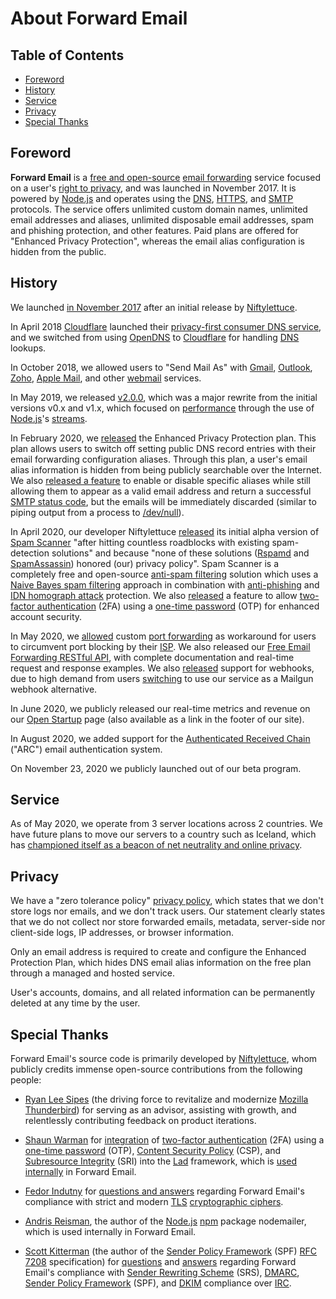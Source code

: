 # About Forward Email


## Table of Contents

* [Foreword](#foreword)
* [History](#history)
* [Service](#service)
* [Privacy](#privacy)
* [Special Thanks](#special-thanks)


## Foreword

**Forward Email** is a [free and open-source](https://en.wikipedia.org/wiki/Free_and_open-source "Free and open-source") [email forwarding](https://en.wikipedia.org/wiki/Email_forwarding "Email forwarding") service focused on a user's [right to privacy](https://en.wikipedia.org/wiki/Right_to_privacy "Right to privacy"), and was launched in November 2017. It is powered by [Node.js](https://en.wikipedia.org/wiki/Node.js "Node.js") and operates using the [DNS](https://en.wikipedia.org/wiki/Domain_Name_System "Domain Name System"), [HTTPS](https://en.wikipedia.org/wiki/HTTPS "HTTPS"), and [SMTP](https://en.wikipedia.org/wiki/SMTP "SMTP") protocols. The service offers unlimited custom domain names, unlimited email addresses and aliases, unlimited disposable email addresses, spam and phishing protection, and other features.  Paid plans are offered for "Enhanced Privacy Protection", whereas the email alias configuration is hidden from the public.


## History

We launched [in November 2017](https://github.com/forwardemail/free-email-forwarding/commit/0769047d51524601949c0622b2a763b83332f0b0) after an initial release by [Niftylettuce](https://github.com/niftylettuce).

In April 2018 [Cloudflare](https://en.wikipedia.org/wiki/Cloudflare "Cloudflare") launched their [privacy-first consumer DNS service](https://blog.cloudflare.com/announcing-1111/), and we switched from using [OpenDNS](https://en.wikipedia.org/wiki/OpenDNS "OpenDNS") to [Cloudflare](https://en.wikipedia.org/wiki/Cloudflare "Cloudflare") for handling [DNS](https://en.wikipedia.org/wiki/Domain_Name_System "Domain Name System") lookups.

In October 2018, we allowed users to "Send Mail As" with [Gmail](https://en.wikipedia.org/wiki/Gmail "Gmail"), [Outlook](https://en.wikipedia.org/wiki/Outlook "Outlook"), [Zoho](https://en.wikipedia.org/wiki/Zoho "Zoho"), [Apple Mail](https://en.wikipedia.org/wiki/Apple_Mail "Apple Mail"), and other [webmail](https://en.wikipedia.org/wiki/Webmail "Webmail") services.

In May 2019, we released [v2.0.0](https://github.com/forwardemail/free-email-forwarding/releases/tag/v2.0.0), which was a major rewrite from the initial versions v0.x and v1.x, which focused on [performance](https://en.wikipedia.org/wiki/Software_performance_testing "Software performance testing") through the use of [Node.js](https://en.wikipedia.org/wiki/Node.js "Node.js")'s [streams](https://en.wikipedia.org/wiki/Streams "Streams").

In February 2020, we [released](https://github.com/forwardemail/free-email-forwarding/commit/f8978b0c267c08cd541115b55dba83c3ac8f82f6) the Enhanced Privacy Protection plan.  This plan allows users to switch off setting public DNS record entries with their email forwarding configuration aliases. Through this plan, a user's email alias information is hidden from being publicly searchable over the Internet. We also [released a feature](https://github.com/forwardemail/free-email-forwarding/commit/74fc6f3e75556b718cf4a1ea81ef0c96d83ab796) to enable or disable specific aliases while still allowing them to appear as a valid email address and return a successful [SMTP status code](https://en.wikipedia.org/wiki/List_of_SMTP_server_return_codes "List of SMTP server return codes"), but the emails will be immediately discarded (similar to piping output from a process to [/dev/null](https://en.wikipedia.org/wiki/Null_device "Null device")).

In April 2020, our developer Niftylettuce [released](https://github.com/spamscanner/spamscanner/commit/6d25c1424ed8207d74d6370edb4ae82e54cd8d50) its initial alpha version of [Spam Scanner](https://github.com/spamscanner/spamscanner) "after hitting countless roadblocks with existing spam-detection solutions" and because "none of these solutions ([Rspamd](https://fr.wikipedia.org/wiki/Rspamd) and [SpamAssassin](https://en.wikipedia.org/wiki/SpamAssassin "SpamAssassin")) honored (our) privacy policy". Spam Scanner is a completely free and open-source [anti-spam filtering](https://en.wikipedia.org/wiki/Anti-spam_techniques "Anti-spam techniques") solution which uses a [Naive Bayes spam filtering](https://en.wikipedia.org/wiki/Naive_Bayes_spam_filtering "Naive Bayes spam filtering") approach in combination with [anti-phishing](https://en.wikipedia.org/wiki/Phishing "Phishing") and [IDN homograph attack](https://en.wikipedia.org/wiki/IDN_homograph_attack "IDN homograph attack") protection. We also [released](https://github.com/forwardemail/forwardemail.net/commit/b171c9e2e2774c747298d0ecca2d4213f0a9f0c0) a feature to allow [two-factor authentication](https://en.wikipedia.org/wiki/Multi-factor_authentication "Multi-factor authentication") (2FA) using a [one-time password](https://en.wikipedia.org/wiki/One-time_password "One-time password") (OTP) for enhanced account security.

In May 2020, we [allowed](https://github.com/forwardemail/free-email-forwarding/commit/0c2f6a49a9069cfe03555eab82255ac5dcb3026e) custom [port forwarding](https://en.wikipedia.org/wiki/Port_forwarding "Port forwarding") as workaround for users to circumvent port blocking by their [ISP](https://en.wikipedia.org/wiki/Internet_service_provider "Internet service provider").  We also released our [Free Email Forwarding RESTful API](/api), with complete documentation and real-time request and response examples.  We also [released](https://github.com/forwardemail/free-email-forwarding/commit/6b4227e0b2728342719426ef4e5a806ca6f66a35) support for webhooks, due to high demand from users [switching](https://news.ycombinator.com/item?id=22192543) to use our service as a Mailgun webhook alternative.

In June 2020, we publicly released our real-time metrics and revenue on our [Open Startup](/open-startup) page (also available as a link in the footer of our site).

In August 2020, we added support for the [Authenticated Received Chain][arc] ("ARC") email authentication system.

On November 23, 2020 we publicly launched out of our beta program.


## Service

As of May 2020, we operate from 3 server locations across 2 countries.  We have future plans to move our servers to a country such as Iceland, which has [championed itself as a beacon of net neutrality and online privacy](https://www.ivpn.net/internet-privacy-laws-in-iceland).


## Privacy

We have a "zero tolerance policy" [privacy policy](/privacy), which states that we don't store logs nor emails, and we don't track users. Our statement clearly states that we do not collect nor store forwarded emails, metadata, server-side nor client-side logs, IP addresses, or browser information.

Only an email address is required to create and configure the Enhanced Protection Plan, which hides DNS email alias information on the free plan through a managed and hosted service.

User's accounts, domains, and all related information can be permanently deleted at any time by the user.


## Special Thanks

Forward Email's source code is primarily developed by [Niftylettuce](https://github.com/niftylettuce), whom publicly credits immense open-source contributions from the following people:

* [Ryan Lee Sipes](https://ryanleesipes.me/) (the driving force to revitalize and modernize [Mozilla Thunderbird](https://www.thunderbird.net/)) for serving as an advisor, assisting with growth, and relentlessly contributing feedback on product iterations.

* [Shaun Warman](https://www.shaunwarman.com) for [integration](https://www.shaunwarman.com/posts/enable-2fa-in-ladjs.html) of [two-factor authentication](https://en.wikipedia.org/wiki/Multi-factor_authentication "Multi-factor authentication") (2FA) using a [one-time password](https://en.wikipedia.org/wiki/One-time_password "One-time password") (OTP), [Content Security Policy](https://en.wikipedia.org/wiki/Content_Security_Policy "Content Security Policy") (CSP), and [Subresource Integrity](https://en.wikipedia.org/wiki/Subresource_Integrity "Subresource Integrity") (SRI) into the [Lad](https://en.wikipedia.org/w/index.php?title=Lad_\(web_application_framework\)\&action=edit\&redlink=1 "Lad (web application framework) (page does not exist)") framework, which is [used internally](https://github.com/forwardemail/forwardemail.net/commit/b171c9e2e2774c747298d0ecca2d4213f0a9f0c0) in Forward Email.

* [Fedor Indutny](https://github.com/indutny) for [questions and answers](https://github.com/forwardemail/free-email-forwarding/commit/58ea4b8ce7016272e5301a5a3e6ccec940f237fb) regarding Forward Email's compliance with strict and modern [TLS](https://en.wikipedia.org/wiki/TLS "TLS") [cryptographic ciphers](https://en.wikipedia.org/wiki/Cipher "Cipher").

* [Andris Reisman](https://github.com/andris9), the author of the [Node.js](https://en.wikipedia.org/wiki/Node.js "Node.js") [npm](https://en.wikipedia.org/wiki/Npm_\(software\) "Npm (software)") package nodemailer, which is used internally in Forward Email.

* [Scott Kitterman](https://kitterman.com/) (the author of the [Sender Policy Framework](https://en.wikipedia.org/wiki/Sender_Policy_Framework "Sender Policy Framework") (SPF) [RFC 7208](https://tools.ietf.org/html/rfc7208) specification) for [questions](https://git.launchpad.net/dkimpy/commit/?id=3e16ceac23672bf336cd6c11a7c9ea1610e353cd) and [answers](https://git.launchpad.net/dkimpy/commit/?id=5b9dc1253d61999a111973a55a7ea79d2a55859b) regarding Forward Email's compliance with [Sender Rewriting Scheme](https://en.wikipedia.org/wiki/Sender_Rewriting_Scheme "Sender Rewriting Scheme") (SRS), [DMARC](https://en.wikipedia.org/wiki/DMARC "DMARC"), [Sender Policy Framework](https://en.wikipedia.org/wiki/Sender_Policy_Framework "Sender Policy Framework") (SPF), and [DKIM](https://en.wikipedia.org/wiki/DKIM "DKIM") compliance over [IRC](https://en.wikipedia.org/wiki/Internet_Relay_Chat "Internet Relay Chat").

[arc]: https://en.wikipedia.org/wiki/Authenticated_Received_Chain
